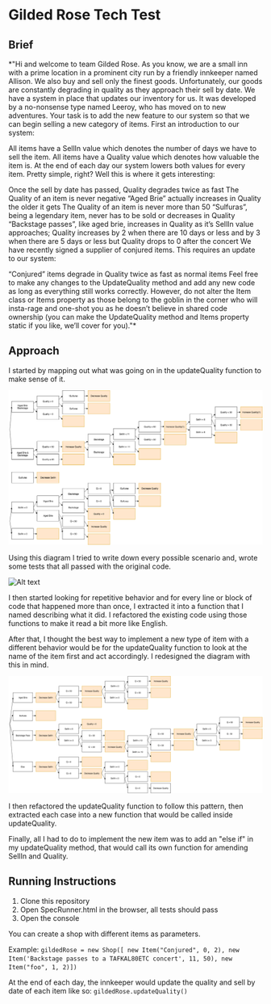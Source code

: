 # Gilded Rose Tech Test

## Brief

*"Hi and welcome to team Gilded Rose. As you know, we are a small inn with a prime location in a prominent city run by a friendly innkeeper named Allison. We also buy and sell only the finest goods. Unfortunately, our goods are constantly degrading in quality as they approach their sell by date. We have a system in place that updates our inventory for us. It was developed by a no-nonsense type named Leeroy, who has moved on to new adventures. Your task is to add the new feature to our system so that we can begin selling a new category of items. First an introduction to our system:

All items have a SellIn value which denotes the number of days we have to sell the item. All items have a Quality value which denotes how valuable the item is. At the end of each day our system lowers both values for every item. Pretty simple, right? Well this is where it gets interesting:

Once the sell by date has passed, Quality degrades twice as fast
The Quality of an item is never negative
“Aged Brie” actually increases in Quality the older it gets
The Quality of an item is never more than 50
“Sulfuras”, being a legendary item, never has to be sold or decreases in Quality
“Backstage passes”, like aged brie, increases in Quality as it’s SellIn value approaches; Quality increases by 2 when there are 10 days or less and by 3 when there are 5 days or less but Quality drops to 0 after the concert
We have recently signed a supplier of conjured items. This requires an update to our system:

“Conjured” items degrade in Quality twice as fast as normal items
Feel free to make any changes to the UpdateQuality method and add any new code as long as everything still works correctly. However, do not alter the Item class or Items property as those belong to the goblin in the corner who will insta-rage and one-shot you as he doesn’t believe in shared code ownership (you can make the UpdateQuality method and Items property static if you like, we’ll cover for you)."*

## Approach

I started by mapping out what was going on in the updateQuality function to make sense of it.

![Alt text](./GildedRoseOriginal.png)

Using this diagram I tried to write down every possible scenario and, wrote some tests that all passed with the original code.

![Alt text](./TestSpreadSheet)

I then started looking for repetitive behavior and for every line or block of code that happened more than once, I extracted it into a function that I named describing what it did. I refactored the existing code using those functions to make it read a bit more like English.

After that, I thought the best way to implement a new type of item with a different behavior would be for the updateQuality function to look at the name of the item first and act accordingly. I redesigned the diagram with this in mind.

![Alt text](./GildedRoseRefactored.png)

I then refactored the updateQuality function to follow this pattern, then extracted each case into a new function that would be called inside updateQuality.

Finally, all I had to do to implement the new item was to add an "else if" in my updateQuality method, that would call its own function for amending SellIn and Quality.

## Running Instructions

1. Clone this repository
2. Open SpecRunner.html in the browser, all tests should pass
3. Open the console

You can create a shop with different items as parameters.

Example: ```gildedRose = new Shop([ new Item("Conjured", 0, 2), new Item('Backstage passes to a TAFKAL80ETC concert', 11, 50), new Item("foo", 1, 2)])```

At the end of each day, the innkeeper would update the quality and sell by date of each item like so: ```gildedRose.updateQuality()```
